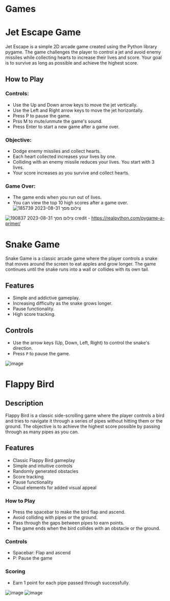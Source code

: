# Games

# Jet Escape Game
Jet Escape is a simple 2D arcade game created using the Python library pygame. The game challenges the player to control a jet and avoid enemy missiles while collecting hearts to increase their lives and score. Your goal is to survive as long as possible and achieve the highest score.

## How to Play
### Controls:
- Use the Up and Down arrow keys to move the jet vertically.
- Use the Left and Right arrow keys to move the jet horizontally.
- Press P to pause the game.
- Prss M to mute/unmute the game's sound.
- Press Enter to start a new game after a game over.
### Objective:
- Dodge enemy missiles and collect hearts.
- Each heart collected increases your lives by one.
- Colliding with an enemy missile reduces your lives. You start with 3 lives.
- Your score increases as you survive and collect hearts.
### Game Over:
- The game ends when you run out of lives.
- You can view the top 10 high scores after a game over.
![צילום מסך 2023-08-31 185739](https://github.com/Ofekyaloz/Games/assets/92519983/955911f4-6926-4f67-9754-f3d3f7e0723d)

![צילום מסך 2023-08-31 190837](https://github.com/Ofekyaloz/Games/assets/92519983/8e78b29c-176b-4982-8899-665946c3f964)
credit - https://realpython.com/pygame-a-primer/

# Snake Game
Snake Game is a classic arcade game where the player controls a snake that moves around the screen to eat apples and grow longer. The game continues until the snake runs into a wall or collides with its own tail.

## Features

- Simple and addictive gameplay.
- Increasing difficulty as the snake grows longer.
- Pause functionality.
- High score tracking.

## Controls

- Use the arrow keys (Up, Down, Left, Right) to control the snake's direction.
- Press `P` to pause the game.

<!--
![image](https://github.com/Ofekyaloz/Games/assets/92519983/e3cd3131-d6c9-4000-96e9-ff569bda0b78)
![image](https://github.com/Ofekyaloz/Games/assets/92519983/bfd44046-b51a-45eb-a07b-e5b092c5ed26)
-->

![image](https://github.com/Ofekyaloz/Games/assets/92519983/a4ac8f6e-26c2-4971-8ece-9edd12a9198f)


# Flappy Bird

## Description

Flappy Bird is a classic side-scrolling game where the player controls a bird and tries to navigate it through a series of pipes without hitting them or the ground. The objective is to achieve the highest score possible by passing through as many pipes as you can.

## Features

- Classic Flappy Bird gameplay
- Simple and intuitive controls
- Randomly generated obstacles
- Score tracking
- Pause functionality
- Cloud elements for added visual appeal

### How to Play
- Press the spacebar to make the bird flap and ascend.
- Avoid colliding with pipes or the ground.
- Pass through the gaps between pipes to earn points.
- The game ends when the bird collides with an obstacle or the ground.
### Controls
- Spacebar: Flap and ascend
- P: Pause the game
### Scoring
- Earn 1 point for each pipe passed through successfully.

![image](https://github.com/Ofekyaloz/Games/assets/92519983/74eac17e-7210-4018-9a56-90409886d78f)
![image](https://github.com/Ofekyaloz/Games/assets/92519983/534a8d7b-95e5-4ddc-98ae-1b4e4126ee84)

